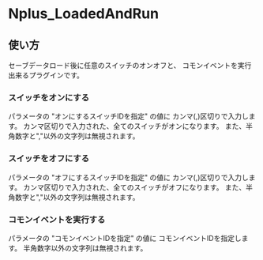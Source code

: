 # Nplus_LoadedAndRun

## 使い方
セーブデータロード後に任意のスイッチのオンオフと、
コモンイベントを実行出来るプラグインです。

### スイッチをオンにする
パラメータの "オンにするスイッチIDを指定" の値に
カンマ(,)区切りで入力します。
カンマ区切りで入力された、全てのスイッチがオンになります。
また、半角数字と","以外の文字列は無視されます。

### スイッチをオフにする
パラメータの "オフにするスイッチIDを指定" の値に
カンマ(,)区切りで入力します。
カンマ区切りで入力された、全てのスイッチがオフになります。
また、半角数字と","以外の文字列は無視されます。

### コモンイベントを実行する
パラメータの "コモンイベントIDを指定" の値に
コモンイベントIDを指定します。
半角数字以外の文字列は無視されます。